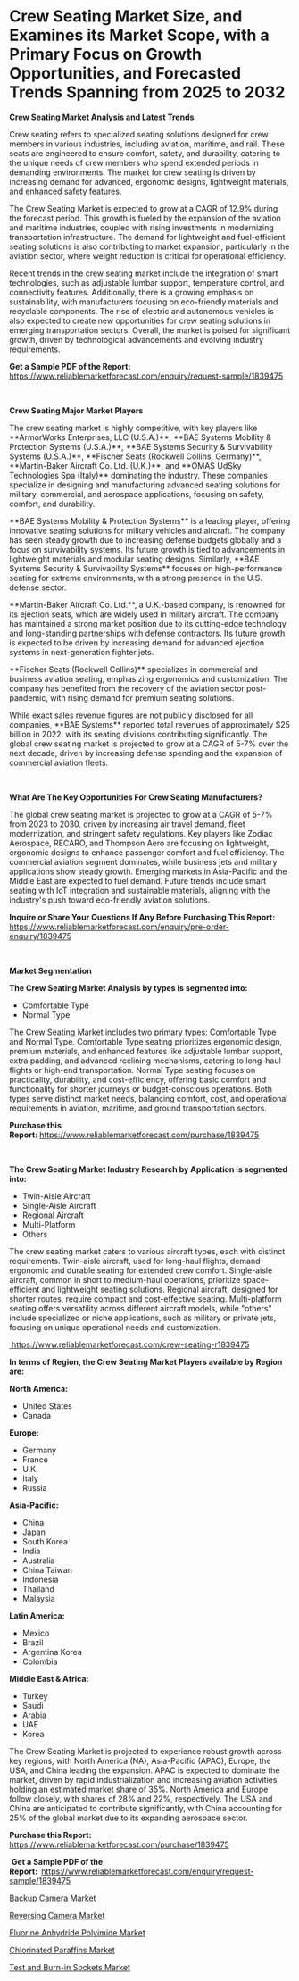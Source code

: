 <p><h1>Crew Seating Market Size, and Examines its Market Scope, with a Primary Focus on Growth Opportunities, and Forecasted Trends Spanning from 2025 to 2032</h1></p><p><strong>Crew Seating Market Analysis and Latest Trends</strong></p>
<p><p>Crew seating refers to specialized seating solutions designed for crew members in various industries, including aviation, maritime, and rail. These seats are engineered to ensure comfort, safety, and durability, catering to the unique needs of crew members who spend extended periods in demanding environments. The market for crew seating is driven by increasing demand for advanced, ergonomic designs, lightweight materials, and enhanced safety features.</p><p>The Crew Seating Market is expected to grow at a CAGR of 12.9% during the forecast period. This growth is fueled by the expansion of the aviation and maritime industries, coupled with rising investments in modernizing transportation infrastructure. The demand for lightweight and fuel-efficient seating solutions is also contributing to market expansion, particularly in the aviation sector, where weight reduction is critical for operational efficiency.</p><p>Recent trends in the crew seating market include the integration of smart technologies, such as adjustable lumbar support, temperature control, and connectivity features. Additionally, there is a growing emphasis on sustainability, with manufacturers focusing on eco-friendly materials and recyclable components. The rise of electric and autonomous vehicles is also expected to create new opportunities for crew seating solutions in emerging transportation sectors. Overall, the market is poised for significant growth, driven by technological advancements and evolving industry requirements.</p></p>
<p><strong>Get a Sample PDF of the Report:&nbsp;</strong> <a href="https://www.reliablemarketforecast.com/enquiry/request-sample/1839475?utm_campaign=2011&utm_medium=2&utm_source=Github&utm_content=ia&utm_term=22012025&utm_id=crew-seating">https://www.reliablemarketforecast.com/enquiry/request-sample/1839475</a></p>
<p>&nbsp;</p>
<p><strong>Crew Seating Major Market Players</strong></p>
<p><p>The crew seating market is highly competitive, with key players like **ArmorWorks Enterprises, LLC (U.S.A.)**, **BAE Systems Mobility & Protection Systems (U.S.A.)**, **BAE Systems Security & Survivability Systems (U.S.A.)**, **Fischer Seats (Rockwell Collins, Germany)**, **Martin-Baker Aircraft Co. Ltd. (U.K.)**, and **OMAS UdSky Technologies Spa (Italy)** dominating the industry. These companies specialize in designing and manufacturing advanced seating solutions for military, commercial, and aerospace applications, focusing on safety, comfort, and durability.</p><p>**BAE Systems Mobility & Protection Systems** is a leading player, offering innovative seating solutions for military vehicles and aircraft. The company has seen steady growth due to increasing defense budgets globally and a focus on survivability systems. Its future growth is tied to advancements in lightweight materials and modular seating designs. Similarly, **BAE Systems Security & Survivability Systems** focuses on high-performance seating for extreme environments, with a strong presence in the U.S. defense sector.</p><p>**Martin-Baker Aircraft Co. Ltd.**, a U.K.-based company, is renowned for its ejection seats, which are widely used in military aircraft. The company has maintained a strong market position due to its cutting-edge technology and long-standing partnerships with defense contractors. Its future growth is expected to be driven by increasing demand for advanced ejection systems in next-generation fighter jets.</p><p>**Fischer Seats (Rockwell Collins)** specializes in commercial and business aviation seating, emphasizing ergonomics and customization. The company has benefited from the recovery of the aviation sector post-pandemic, with rising demand for premium seating solutions.</p><p>While exact sales revenue figures are not publicly disclosed for all companies, **BAE Systems** reported total revenues of approximately $25 billion in 2022, with its seating divisions contributing significantly. The global crew seating market is projected to grow at a CAGR of 5-7% over the next decade, driven by increasing defense spending and the expansion of commercial aviation fleets.</p></p>
<p>&nbsp;</p>
<p><strong>What Are The Key Opportunities For Crew Seating Manufacturers?</strong></p>
<p><p>The global crew seating market is projected to grow at a CAGR of 5-7% from 2023 to 2030, driven by increasing air travel demand, fleet modernization, and stringent safety regulations. Key players like Zodiac Aerospace, RECARO, and Thompson Aero are focusing on lightweight, ergonomic designs to enhance passenger comfort and fuel efficiency. The commercial aviation segment dominates, while business jets and military applications show steady growth. Emerging markets in Asia-Pacific and the Middle East are expected to fuel demand. Future trends include smart seating with IoT integration and sustainable materials, aligning with the industry's push toward eco-friendly aviation solutions.</p></p>
<p><strong>Inquire or Share Your Questions If Any Before Purchasing This Report:</strong> <a href="https://www.reliablemarketforecast.com/enquiry/pre-order-enquiry/1839475?utm_campaign=2011&utm_medium=2&utm_source=Github&utm_content=ia&utm_term=22012025&utm_id=crew-seating">https://www.reliablemarketforecast.com/enquiry/pre-order-enquiry/1839475</a></p>
<p>&nbsp;</p>
<p><strong>Market Segmentation</strong></p>
<p><strong>The Crew Seating Market Analysis by types is segmented into:</strong></p>
<p><ul><li>Comfortable Type</li><li>Normal Type</li></ul></p>
<p><p>The Crew Seating Market includes two primary types: Comfortable Type and Normal Type. Comfortable Type seating prioritizes ergonomic design, premium materials, and enhanced features like adjustable lumbar support, extra padding, and advanced reclining mechanisms, catering to long-haul flights or high-end transportation. Normal Type seating focuses on practicality, durability, and cost-efficiency, offering basic comfort and functionality for shorter journeys or budget-conscious operations. Both types serve distinct market needs, balancing comfort, cost, and operational requirements in aviation, maritime, and ground transportation sectors.</p></p>
<p><strong>Purchase this Report:&nbsp;</strong><a href="https://www.reliablemarketforecast.com/purchase/1839475?utm_campaign=2011&utm_medium=2&utm_source=Github&utm_content=ia&utm_term=22012025&utm_id=crew-seating">https://www.reliablemarketforecast.com/purchase/1839475</a></p>
<p>&nbsp;</p>
<p><strong>The Crew Seating Market Industry Research by Application is segmented into:</strong></p>
<p><ul><li>Twin-Aisle Aircraft</li><li>Single-Aisle Aircraft</li><li>Regional Aircraft</li><li>Multi-Platform</li><li>Others</li></ul></p>
<p><p>The crew seating market caters to various aircraft types, each with distinct requirements. Twin-aisle aircraft, used for long-haul flights, demand ergonomic and durable seating for extended crew comfort. Single-aisle aircraft, common in short to medium-haul operations, prioritize space-efficient and lightweight seating solutions. Regional aircraft, designed for shorter routes, require compact and cost-effective seating. Multi-platform seating offers versatility across different aircraft models, while "others" include specialized or niche applications, such as military or private jets, focusing on unique operational needs and customization.</p></p>
<p><a href="https://www.reliablemarketforecast.com/crew-seating-r1839475?utm_campaign=2011&utm_medium=2&utm_source=Github&utm_content=ia&utm_term=22012025&utm_id=crew-seating">&nbsp;https://www.reliablemarketforecast.com/crew-seating-r1839475</a></p>
<p><strong>In terms of Region, the Crew Seating Market Players available by Region are:</strong></p>
<p>
    <p> <strong> North America: </strong>
        <ul>
            <li>United States</li>
            <li>Canada</li>
        </ul>
        </p> 
    <p> <strong> Europe: </strong>
        <ul>
            <li>Germany</li>
            <li>France</li>
            <li>U.K.</li>
            <li>Italy</li>
            <li>Russia</li>
        </ul>
        </p> 
    <p> <strong> Asia-Pacific: </strong>
        <ul>
            <li>China</li>
            <li>Japan</li>
            <li>South Korea</li>
            <li>India</li>
            <li>Australia</li>
            <li>China Taiwan</li>
            <li>Indonesia</li>
            <li>Thailand</li>
            <li>Malaysia</li>
        </ul>
        </p> 
    <p> <strong> Latin America: </strong>
        <ul>
            <li>Mexico</li>
            <li>Brazil</li>
            <li>Argentina Korea</li>
            <li>Colombia</li>
        </ul>
        </p> 
    <p> <strong> Middle East & Africa: </strong>
        <ul>
            <li>Turkey</li>
            <li>Saudi</li>
            <li>Arabia</li>
            <li>UAE</li>
            <li>Korea</li>
        </ul>
    </p>
    </p>
<p><p>The Crew Seating Market is projected to experience robust growth across key regions, with North America (NA), Asia-Pacific (APAC), Europe, the USA, and China leading the expansion. APAC is expected to dominate the market, driven by rapid industrialization and increasing aviation activities, holding an estimated market share of 35%. North America and Europe follow closely, with shares of 28% and 22%, respectively. The USA and China are anticipated to contribute significantly, with China accounting for 25% of the global market due to its expanding aerospace sector.</p></p>
<p><strong>Purchase this Report: </strong><a href="https://www.reliablemarketforecast.com/purchase/1839475?utm_campaign=2011&utm_medium=2&utm_source=Github&utm_content=ia&utm_term=22012025&utm_id=crew-seating">https://www.reliablemarketforecast.com/purchase/1839475</a></p>
<p>&nbsp;<strong>Get a Sample PDF of the Report:&nbsp;&nbsp;</strong><a href="https://www.reliablemarketforecast.com/enquiry/request-sample/1839475?utm_campaign=2011&utm_medium=2&utm_source=Github&utm_content=ia&utm_term=22012025&utm_id=crew-seating">https://www.reliablemarketforecast.com/enquiry/request-sample/1839475</a></p>
<p><strong></strong></p>
<p><p><a href="https://github.com/paganellijanene17/Market-Research-Report-List-1/blob/main/backup-camera-market.md?utm_campaign=2011&utm_medium=2&utm_source=Github&utm_content=ia&utm_term=22012025&utm_id=crew-seating">Backup Camera Market</a></p><p><a href="https://github.com/BryceTownsendr/Market-Research-Report-List-7/blob/main/reversing-camera-market.md?utm_campaign=2011&utm_medium=2&utm_source=Github&utm_content=ia&utm_term=22012025&utm_id=crew-seating">Reversing Camera Market</a></p><p><a href="https://www.linkedin.com/pulse/synopsis-global-fluorine-anhydride-polyimide-market-trend-its-0wurf?utm_campaign=2011&utm_medium=2&utm_source=Github&utm_content=ia&utm_term=22012025&utm_id=crew-seating">Fluorine Anhydride Polyimide Market</a></p><p><a href="https://www.linkedin.com/pulse/global-chlorinated-paraffins-market-forecast-year-2025-2032-1frtf?utm_campaign=2011&utm_medium=2&utm_source=Github&utm_content=ia&utm_term=22012025&utm_id=crew-seating">Chlorinated Paraffins Market</a></p><p><a href="https://www.linkedin.com/pulse/challenges-opportunities-test-burn-in-sockets-market-sales-volume-9inof?utm_campaign=2011&utm_medium=2&utm_source=Github&utm_content=ia&utm_term=22012025&utm_id=crew-seating">Test and Burn-in Sockets Market</a></p></p>
